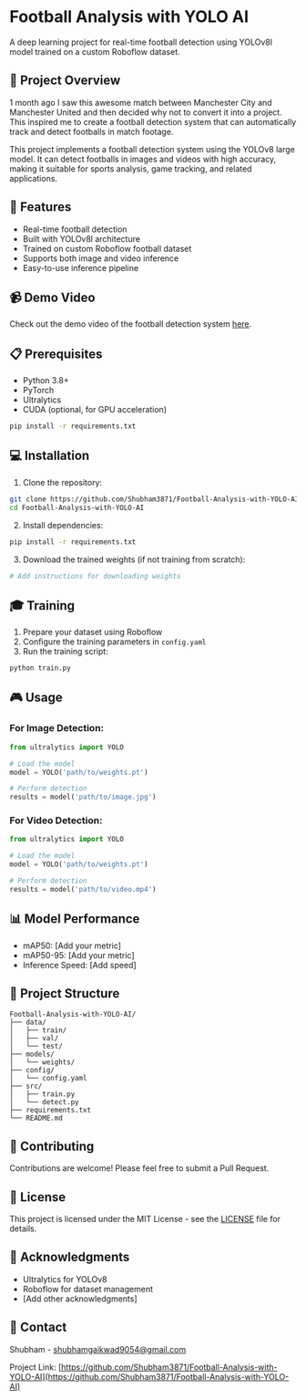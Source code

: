 # Football Analysis with YOLO AI

A deep learning project for real-time football detection using YOLOv8l model trained on a custom Roboflow dataset.

## 🎯 Project Overview

1 month ago I saw this awesome match between Manchester City and Manchester United and then decided why not to convert it into a project. This inspired me to create a football detection system that can automatically track and detect footballs in match footage.

This project implements a football detection system using the YOLOv8 large model. It can detect footballs in images and videos with high accuracy, making it suitable for sports analysis, game tracking, and related applications.

## 🚀 Features

- Real-time football detection
- Built with YOLOv8l architecture
- Trained on custom Roboflow football dataset
- Supports both image and video inference
- Easy-to-use inference pipeline

## 📹 Demo Video
Check out the demo video of the football detection system [here](training-vid-ai.mp4).


## 📋 Prerequisites

- Python 3.8+
- PyTorch
- Ultralytics
- CUDA (optional, for GPU acceleration)

```bash
pip install -r requirements.txt
```

## 💻 Installation

1. Clone the repository:
```bash
git clone https://github.com/Shubham3871/Football-Analysis-with-YOLO-AI.git
cd Football-Analysis-with-YOLO-AI
```

2. Install dependencies:
```bash
pip install -r requirements.txt
```

3. Download the trained weights (if not training from scratch):
```bash
# Add instructions for downloading weights
```

## 🎓 Training

1. Prepare your dataset using Roboflow
2. Configure the training parameters in `config.yaml`
3. Run the training script:
```python
python train.py
```

## 🎮 Usage

### For Image Detection:
```python
from ultralytics import YOLO

# Load the model
model = YOLO('path/to/weights.pt')

# Perform detection
results = model('path/to/image.jpg')
```

### For Video Detection:
```python
from ultralytics import YOLO

# Load the model
model = YOLO('path/to/weights.pt')

# Perform detection
results = model('path/to/video.mp4')
```

## 📊 Model Performance

- mAP50: [Add your metric]
- mAP50-95: [Add your metric]
- Inference Speed: [Add speed]

## 📁 Project Structure

```
Football-Analysis-with-YOLO-AI/
├── data/
│   ├── train/
│   ├── val/
│   └── test/
├── models/
│   └── weights/
├── config/
│   └── config.yaml
├── src/
│   ├── train.py
│   └── detect.py
├── requirements.txt
└── README.md
```

## 🤝 Contributing

Contributions are welcome! Please feel free to submit a Pull Request.

## 📄 License

This project is licensed under the MIT License - see the [LICENSE](LICENSE) file for details.

## 🙏 Acknowledgments

- Ultralytics for YOLOv8
- Roboflow for dataset management
- [Add other acknowledgments]

## 📧 Contact

Shubham - shubhamgaikwad9054@gmail.com

Project Link: [https://github.com/Shubham3871/Football-Analysis-with-YOLO-AI](https://github.com/Shubham3871/Football-Analysis-with-YOLO-AI)
